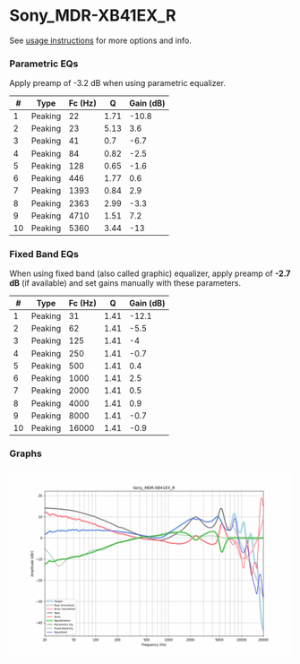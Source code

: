 # Sony_MDR-XB41EX_R
See [usage instructions](https://github.com/jaakkopasanen/AutoEq#usage) for more options and info.

### Parametric EQs
Apply preamp of -3.2 dB when using parametric equalizer.

|   # | Type    |   Fc (Hz) |    Q |   Gain (dB) |
|-----|---------|-----------|------|-------------|
|   1 | Peaking |        22 | 1.71 |       -10.8 |
|   2 | Peaking |        23 | 5.13 |         3.6 |
|   3 | Peaking |        41 | 0.7  |        -6.7 |
|   4 | Peaking |        84 | 0.82 |        -2.5 |
|   5 | Peaking |       128 | 0.65 |        -1.6 |
|   6 | Peaking |       446 | 1.77 |         0.6 |
|   7 | Peaking |      1393 | 0.84 |         2.9 |
|   8 | Peaking |      2363 | 2.99 |        -3.3 |
|   9 | Peaking |      4710 | 1.51 |         7.2 |
|  10 | Peaking |      5360 | 3.44 |       -13   |

### Fixed Band EQs
When using fixed band (also called graphic) equalizer, apply preamp of **-2.7 dB** (if available) and set gains manually with these parameters.

|   # | Type    |   Fc (Hz) |    Q |   Gain (dB) |
|-----|---------|-----------|------|-------------|
|   1 | Peaking |        31 | 1.41 |       -12.1 |
|   2 | Peaking |        62 | 1.41 |        -5.5 |
|   3 | Peaking |       125 | 1.41 |        -4   |
|   4 | Peaking |       250 | 1.41 |        -0.7 |
|   5 | Peaking |       500 | 1.41 |         0.4 |
|   6 | Peaking |      1000 | 1.41 |         2.5 |
|   7 | Peaking |      2000 | 1.41 |         0.5 |
|   8 | Peaking |      4000 | 1.41 |         0.9 |
|   9 | Peaking |      8000 | 1.41 |        -0.7 |
|  10 | Peaking |     16000 | 1.41 |        -0.9 |

### Graphs
![](./Sony_MDR-XB41EX_R.png)
